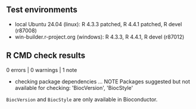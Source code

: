 ## Test environments

* local Ubuntu 24.04 (linux): R 4.3.3 patched, R 4.4.1 patched, R devel (r87008)
* win-builder.r-project.org (windows): R 4.3.3, R 4.4.1, R devel (r87012)

## R CMD check results

0 errors | 0 warnings | 1 note

* checking package dependencies ... NOTE
Packages suggested but not available for checking:
  'BiocVersion', 'BiocStyle'

`BiocVersion` and `BiocStyle` are only available in Bioconductor.
